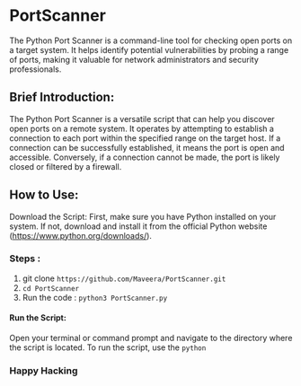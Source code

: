 # PortScanner
The Python Port Scanner is a command-line tool for checking open ports on a target system. It helps identify potential vulnerabilities by probing a range of ports, making it valuable for network administrators and security professionals.

## Brief Introduction:
The Python Port Scanner is a versatile script that can help you discover open ports on a remote system. It operates by attempting to establish a connection to each port within the specified range on the target host. If a connection can be successfully established, it means the port is open and accessible. Conversely, if a connection cannot be made, the port is likely closed or filtered by a firewall.

## How to Use:
Download the Script: First, make sure you have Python installed on your system. If not, download and install it from the official Python website (https://www.python.org/downloads/). 
### Steps :
1. git clone `https://github.com/Maveera/PortScanner.git`
2. `cd PortScanner`
3. Run the code : `python3 PortScanner.py`

#### Run the Script: 
Open your terminal or command prompt and navigate to the directory where the script is located. To run the script, use the `python`

### Happy Hacking
